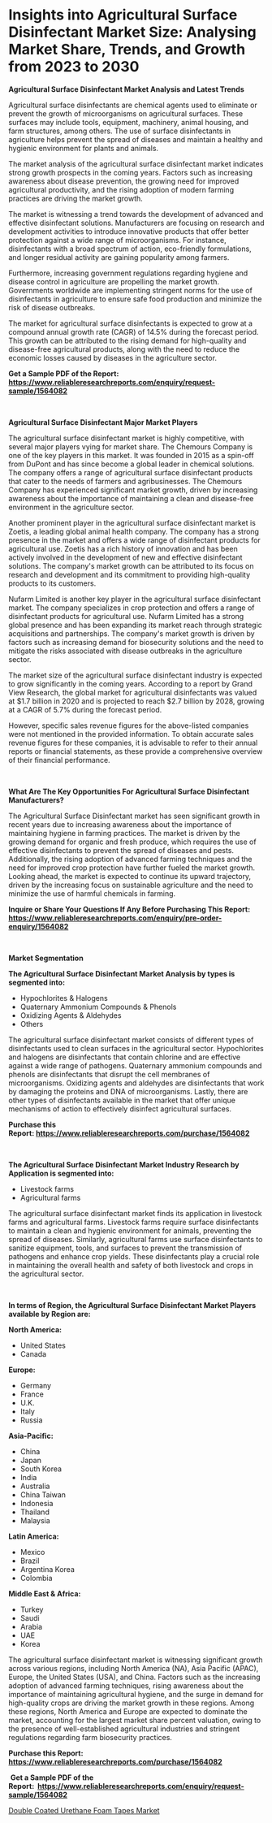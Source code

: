 <p><h1>Insights into Agricultural Surface Disinfectant Market Size: Analysing Market Share, Trends, and Growth from 2023 to 2030</h1></p><p><strong>Agricultural Surface Disinfectant Market Analysis and Latest Trends</strong></p>
<p><p>Agricultural surface disinfectants are chemical agents used to eliminate or prevent the growth of microorganisms on agricultural surfaces. These surfaces may include tools, equipment, machinery, animal housing, and farm structures, among others. The use of surface disinfectants in agriculture helps prevent the spread of diseases and maintain a healthy and hygienic environment for plants and animals.</p><p>The market analysis of the agricultural surface disinfectant market indicates strong growth prospects in the coming years. Factors such as increasing awareness about disease prevention, the growing need for improved agricultural productivity, and the rising adoption of modern farming practices are driving the market growth.</p><p>The market is witnessing a trend towards the development of advanced and effective disinfectant solutions. Manufacturers are focusing on research and development activities to introduce innovative products that offer better protection against a wide range of microorganisms. For instance, disinfectants with a broad spectrum of action, eco-friendly formulations, and longer residual activity are gaining popularity among farmers.</p><p>Furthermore, increasing government regulations regarding hygiene and disease control in agriculture are propelling the market growth. Governments worldwide are implementing stringent norms for the use of disinfectants in agriculture to ensure safe food production and minimize the risk of disease outbreaks.</p><p>The market for agricultural surface disinfectants is expected to grow at a compound annual growth rate (CAGR) of 14.5% during the forecast period. This growth can be attributed to the rising demand for high-quality and disease-free agricultural products, along with the need to reduce the economic losses caused by diseases in the agriculture sector.</p></p>
<p><strong>Get a Sample PDF of the Report:&nbsp; <a href="https://www.reliableresearchreports.com/enquiry/request-sample/1564082">https://www.reliableresearchreports.com/enquiry/request-sample/1564082</a></strong></p>
<p>&nbsp;</p>
<p><strong>Agricultural Surface Disinfectant Major Market Players</strong></p>
<p><p>The agricultural surface disinfectant market is highly competitive, with several major players vying for market share. The Chemours Company is one of the key players in this market. It was founded in 2015 as a spin-off from DuPont and has since become a global leader in chemical solutions. The company offers a range of agricultural surface disinfectant products that cater to the needs of farmers and agribusinesses. The Chemours Company has experienced significant market growth, driven by increasing awareness about the importance of maintaining a clean and disease-free environment in the agriculture sector.</p><p>Another prominent player in the agricultural surface disinfectant market is Zoetis, a leading global animal health company. The company has a strong presence in the market and offers a wide range of disinfectant products for agricultural use. Zoetis has a rich history of innovation and has been actively involved in the development of new and effective disinfectant solutions. The company's market growth can be attributed to its focus on research and development and its commitment to providing high-quality products to its customers.</p><p>Nufarm Limited is another key player in the agricultural surface disinfectant market. The company specializes in crop protection and offers a range of disinfectant products for agricultural use. Nufarm Limited has a strong global presence and has been expanding its market reach through strategic acquisitions and partnerships. The company's market growth is driven by factors such as increasing demand for biosecurity solutions and the need to mitigate the risks associated with disease outbreaks in the agriculture sector.</p><p>The market size of the agricultural surface disinfectant industry is expected to grow significantly in the coming years. According to a report by Grand View Research, the global market for agricultural disinfectants was valued at $1.7 billion in 2020 and is projected to reach $2.7 billion by 2028, growing at a CAGR of 5.7% during the forecast period.</p><p>However, specific sales revenue figures for the above-listed companies were not mentioned in the provided information. To obtain accurate sales revenue figures for these companies, it is advisable to refer to their annual reports or financial statements, as these provide a comprehensive overview of their financial performance.</p></p>
<p>&nbsp;</p>
<p><strong>What Are The Key Opportunities For Agricultural Surface Disinfectant Manufacturers?</strong></p>
<p><p>The Agricultural Surface Disinfectant market has seen significant growth in recent years due to increasing awareness about the importance of maintaining hygiene in farming practices. The market is driven by the growing demand for organic and fresh produce, which requires the use of effective disinfectants to prevent the spread of diseases and pests. Additionally, the rising adoption of advanced farming techniques and the need for improved crop protection have further fueled the market growth. Looking ahead, the market is expected to continue its upward trajectory, driven by the increasing focus on sustainable agriculture and the need to minimize the use of harmful chemicals in farming.</p></p>
<p><strong>Inquire or Share Your Questions If Any Before Purchasing This Report: <a href="https://www.reliableresearchreports.com/enquiry/pre-order-enquiry/1564082">https://www.reliableresearchreports.com/enquiry/pre-order-enquiry/1564082</a></strong></p>
<p>&nbsp;</p>
<p><strong>Market Segmentation</strong></p>
<p><strong>The Agricultural Surface Disinfectant Market Analysis by types is segmented into:</strong></p>
<p><ul><li>Hypochlorites & Halogens</li><li>Quaternary Ammonium Compounds & Phenols</li><li>Oxidizing Agents & Aldehydes</li><li>Others</li></ul></p>
<p><p>The agricultural surface disinfectant market consists of different types of disinfectants used to clean surfaces in the agricultural sector. Hypochlorites and halogens are disinfectants that contain chlorine and are effective against a wide range of pathogens. Quaternary ammonium compounds and phenols are disinfectants that disrupt the cell membranes of microorganisms. Oxidizing agents and aldehydes are disinfectants that work by damaging the proteins and DNA of microorganisms. Lastly, there are other types of disinfectants available in the market that offer unique mechanisms of action to effectively disinfect agricultural surfaces.</p></p>
<p><strong>Purchase this Report:&nbsp;<a href="https://www.reliableresearchreports.com/purchase/1564082">https://www.reliableresearchreports.com/purchase/1564082</a></strong></p>
<p>&nbsp;</p>
<p><strong>The Agricultural Surface Disinfectant Market Industry Research by Application is segmented into:</strong></p>
<p><ul><li>Livestock farms</li><li>Agricultural farms</li></ul></p>
<p><p>The agricultural surface disinfectant market finds its application in livestock farms and agricultural farms. Livestock farms require surface disinfectants to maintain a clean and hygienic environment for animals, preventing the spread of diseases. Similarly, agricultural farms use surface disinfectants to sanitize equipment, tools, and surfaces to prevent the transmission of pathogens and enhance crop yields. These disinfectants play a crucial role in maintaining the overall health and safety of both livestock and crops in the agricultural sector.</p></p>
<p>&nbsp;</p>
<p><strong>In terms of Region, the Agricultural Surface Disinfectant Market Players available by Region are:</strong></p>
<p>
    <p> <strong> North America: </strong>
        <ul>
            <li>United States</li>
            <li>Canada</li>
        </ul>
        </p> 
    <p> <strong> Europe: </strong>
        <ul>
            <li>Germany</li>
            <li>France</li>
            <li>U.K.</li>
            <li>Italy</li>
            <li>Russia</li>
        </ul>
        </p> 
    <p> <strong> Asia-Pacific: </strong>
        <ul>
            <li>China</li>
            <li>Japan</li>
            <li>South Korea</li>
            <li>India</li>
            <li>Australia</li>
            <li>China Taiwan</li>
            <li>Indonesia</li>
            <li>Thailand</li>
            <li>Malaysia</li>
        </ul>
        </p> 
    <p> <strong> Latin America: </strong>
        <ul>
            <li>Mexico</li>
            <li>Brazil</li>
            <li>Argentina Korea</li>
            <li>Colombia</li>
        </ul>
        </p> 
    <p> <strong> Middle East & Africa: </strong>
        <ul>
            <li>Turkey</li>
            <li>Saudi</li>
            <li>Arabia</li>
            <li>UAE</li>
            <li>Korea</li>
        </ul>
    </p>
    </p>
<p><p>The agricultural surface disinfectant market is witnessing significant growth across various regions, including North America (NA), Asia Pacific (APAC), Europe, the United States (USA), and China. Factors such as the increasing adoption of advanced farming techniques, rising awareness about the importance of maintaining agricultural hygiene, and the surge in demand for high-quality crops are driving the market growth in these regions. Among these regions, North America and Europe are expected to dominate the market, accounting for the largest market share percent valuation, owing to the presence of well-established agricultural industries and stringent regulations regarding farm biosecurity practices.</p></p>
<p><strong>Purchase this Report: <a href="https://www.reliableresearchreports.com/purchase/1564082">https://www.reliableresearchreports.com/purchase/1564082</a></strong></p>
<p>&nbsp;<strong>Get a Sample PDF of the Report:&nbsp;&nbsp;<a href="https://www.reliableresearchreports.com/enquiry/request-sample/1564082">https://www.reliableresearchreports.com/enquiry/request-sample/1564082</a></strong></p>
<p><strong></strong></p>
<p><p><a href="https://github.com/NorbertYates/Market-Research-Report-List-2/blob/main/double-coated-urethane-foam-tapes-market.md">Double Coated Urethane Foam Tapes Market</a></p></p>